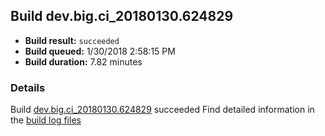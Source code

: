 ## Build dev.big.ci_20180130.624829
- **Build result:** `succeeded`
- **Build queued:** 1/30/2018 2:58:15 PM
- **Build duration:** 7.82 minutes
### Details
Build [dev.big.ci_20180130.624829](https://winappstudio.visualstudio.com/web/build.aspx?pcguid=a4ef43be-68ce-4195-a619-079b4d9834c2&builduri=vstfs%3a%2f%2f%2fBuild%2fBuild%2f24829) succeeded
Find detailed information in the [build log files](https://uwpctdiags.blob.core.windows.net/buildlogs/dev.big.ci_20180130.624829_logs.zip)
